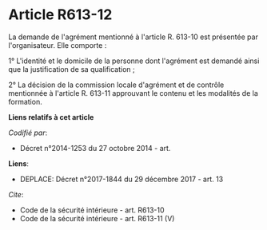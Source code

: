 # Article R613-12

La demande de l'agrément mentionné à l'article R. 613-10 est présentée par l'organisateur. Elle comporte : 

1° L'identité et le domicile de la personne dont l'agrément est demandé ainsi que la justification de sa qualification ; 

2° La décision de la commission  locale d'agrément et de contrôle mentionnée à l'article R. 613-11 approuvant le contenu et
les modalités de la formation.

**Liens relatifs à cet article**

_Codifié par_:

  - Décret n°2014-1253 du 27 octobre 2014 - art.

**Liens**:

  - DEPLACE: Décret n°2017-1844 du 29 décembre 2017 - art. 13

_Cite_:

  - Code de la sécurité intérieure - art. R613-10
  - Code de la sécurité intérieure - art. R613-11 (V)
